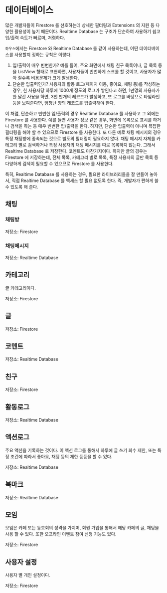 # 데이터베이스

많은 개발자들이 Firestore 를 선호하는데 상세한 필터링과 Extensions 의 지원 등 다양한 활용성이 높기 때문이다. Realtime Database 는 구조가 단순하여 사용하기 쉽고 입/출력 속도가 빠르며, 저렴하다.

`하우스`에서는 Firestore 와 Realtime Database 를 같이 사용하는데, 어떤 데이터베이스를 사용할지 정하는 규칙은 이렇다.

1. 입/출력이 매우 빈번한가? 예를 들어, 주요 화면에서 채팅 친구 목록이나, 글 목록 등을 ListView 형태로 표현하면, 사용자들이 빈번하게 스크롤 할 것이고, 사용자가 많아 질수록 비용문제가 크게 발생한다.
2. 단순한 입출력인가? 사용자의 활동 로그(페이지 이동, 좋아요, 채팅 등)를 작성하는 경우, 한 사용자당 하루에 1000개 정도의 로그가 쌓인다고 하면, 1만명의 사용자가 한 달간 사용을 하면, 3천 만개의 레코드가 발생하고, 또 로그를 바탕으로 타임라인 등을 보여준다면, 엄청난 양의 레코드를 입출력해야 한다.

이 처럼, 단순하고 빈번한 입/출력의 경우 Realtime Database 를 사용하고 그 외에는 Firestore 를 사용한다. 예를 들면 사용자 정보 같은 경우, 화면에 목록으로 표시를 하거나 검색을 하는 등 매우 빈번한 입/출력을 한다. 하지만, 단순한 입출력이 아니며 복잡한 필터링을 해야 할 수 있으므로 Firestore 를 사용한다. 또 다른 예로 채팅 메시지의 경우 특정 채팅방에 종속되는 것으로 별도의 필터링이 필요하지 않다. 채팅 메시지 자체를 카테고리 별로 검색하거나 특정 사용자의 채팅 메시지를 따로 목록하지 않는다. 그래서 Realtime Database 로 저장한다. 코멘트도 마찬가지이다. 하지만 글의 경우는 Firestore 에 저장하는데, 전체 목록, 카테고리 별로 목록, 특정 사용자의 글만 목록 등 다양하게 검색이 필요할 수 있으므로 Firestore 를 사용한다.

특히, Realtime Database 를 사용하는 경우, 필요한 라이브러리들을 잘 만들어 놓아서, 직접 Realtime Database 를 액세스 할 필요 없도록 한다. 즉, 개발자가 편하게 쓸 수 있도록 해 준다.



## 채팅

### 채팅방

저장소: Firestore

### 채팅메시지

저장소: Realtime Database



## 카테고리

글 카테고리이다.

저장소: Firestore


## 글

저장소: Firestore


## 코멘트

저장소: Realtime Database


## 친구

저장소: Firestore


## 활동로그

저장소: Realtime Database

## 액션로그

주요 액션을 기록하는 것이다. 이 액션 로그를 통해서 하루에 글 쓰기 회수 제한, 또는 특정 조건에 따라서 좋아요, 채팅 등의 제한 등등을 할 수 있다.


저장소: Realtime Database


## 북마크

저장소: Realtime Database


## 모임

모임은 카페 또는 동호회의 성격을 가지며, 회원 가입을 통해서 해당 카페의 글, 채팅을 사용 할 수 있다. 또한 오프라인 이벤트 참여 신청 기능도 있다.

저장소: Firestore

## 사용자 설정

사용자 별 개인 설정이다.

저장소: Firestore


